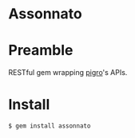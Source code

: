 Assonnato
=================================================

Preamble
====
RESTful gem wrapping [pigro](https://github.com/nonchosbatta/pigro)'s APIs.

Install
====
`$ gem install assonnato`
